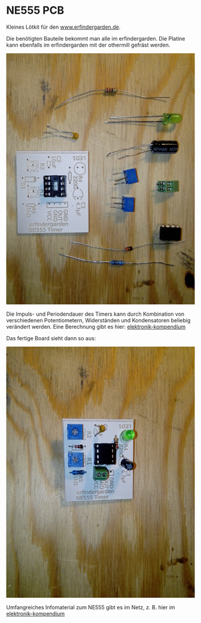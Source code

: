 

# NE555 PCB #

Kleines Lötkit für den www.erfindergarden.de.

Die benötigten Bauteile bekommt man alle im erfindergarden. Die Platine kann ebenfalls im erfindergarden mit der othermill gefräst werden.

![](https://github.com/minirevollo/NE555-PCB/blob/master/IMG_20170815_202621.jpg)

Die Impuls- und Periodendauer des Timers kann durch Kombination von verschiedenen Potentiometern, Widerständen und Kondensatoren beliebig verändert werden. Eine Berechnung gibt es hier: [elektronik-kompendium](https://www.elektronik-kompendium.de/sites/slt/0310131.htm)



Das fertige Board sieht dann so aus:

![](https://github.com/minirevollo/NE555-PCB/blob/master/IMG_20170815_205021.jpg)

Umfangreiches Infomaterial zum NE555 gibt es im Netz, z. B. hier im [elektronik-kompendium](https://www.elektronik-kompendium.de/sites/bau/0206115.htm)
